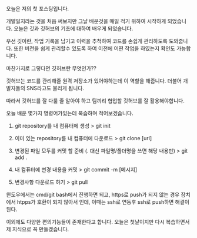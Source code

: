 오늘은 저의 첫 포스팅입니다.

개발일지라는 것을 처음 써보지만 그날 배운것을 매일 적기 위하여 시작하게 되었습니다.
오늘은 깃과 깃허브의 기초에 대하여 배우게 되었습니다.

우선 깃이란, 작업 기록을 남기고 이력을 추척하여 코드를 손쉽게 관리하도록 도와줍니다.
또한 버전을 쉽게 관리할수 있도록 하여 이전에 어떤 작업을 하였는지 확인도 가능합니다.

마찬가지로 그렇다면 깃허브란 무엇인가??

깃허브는 코드를 관리해줄 원격 저장소가 있어야하는데 이 역할을 해줍니다.
더불어 개발자들의 SNS라고도 불리게 됩니다.

따라서 깃허브를 잘 다룰 줄 알아야 하고 팀끼리 협업할 깃허브를 잘 활용해야합니다.

오늘 배운 몇가지 명령어가있는데 복습하며 적어보겠습니다.

1. git repository를 내 컴퓨터에 생성 > git init

2. 이미 있는 repository를 내 컴퓨터에 다운로드 > git clone [url]

3. 변경된 파일 모두를 커밋 할 준비 (. 대신 파일명/폴더명을 쓰면 해당 내용만) > git add .

4. 내 컴퓨터에 변경 내용을 커밋 > git commit -m [메시지] 

5. 변경사항 다운로드 하기 > git pull

윈도우에서는 cmd/git bash에서 진행하면 되고, https로 push가 되지 않는 경우
장치에서 htpps가 호환이 되지 않아서 인데, 이때는 ssh로 연동후 ssh로 push하면 해결이 된다.

이외에도 다양한 편의기능들이 존재한다고 합니다. 오늘은 첫날이지만 다시 복습하면서 제 지식으로 꼭 만들겠습니다.
